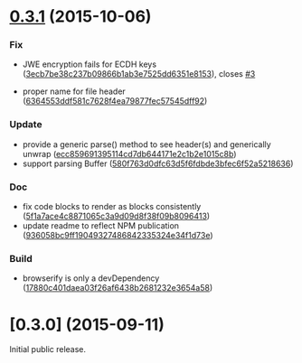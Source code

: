 <a name="0.3.1"></a>
# [0.3.1](/http://github.com/cisco/node-jose/compare/0.3.0...v0.3.0) (2015-10-06)


### Fix

* JWE encryption fails for ECDH keys  ([3ecb7be38c237b09866b1ab3e7525dd6351e8153](http://github.com/cisco/node-jose/commits/3ecb7be38c237b09866b1ab3e7525dd6351e8153)), closes [#3](http://github.com/cisco/node-jose/issues/3)

* proper name for file header ([6364553ddf581c7628f4ea79877fec57545dff92](http://github.com/cisco/node-jose/commits/6364553ddf581c7628f4ea79877fec57545dff92))

### Update

* provide a generic parse() method to see header(s) and generically unwrap ([ecc859691395114cd7db644171e2c1b2e1015c8b](http://github.com/cisco/node-jose/commits/ecc859691395114cd7db644171e2c1b2e1015c8b))
* support parsing Buffer ([580f763d0dfc63d5f6fdbde3bfec6f52a5218636](http://github.com/cisco/node-jose/commits/580f763d0dfc63d5f6fdbde3bfec6f52a5218636))

### Doc

* fix code blocks to render as blocks consistently ([5f1a7ace4c8871065c3a9d09d8f38f09b8096413](http://github.com/cisco/node-jose/commits/5f1a7ace4c8871065c3a9d09d8f38f09b8096413))
* update readme to reflect NPM publication ([936058bc9ff19049327486842335324e34f1d73e](http://github.com/cisco/node-jose/commits/936058bc9ff19049327486842335324e34f1d73e))

### Build

* browserify is only a devDependency ([17880c401daea03f26af6438b2681232e3654a58](http://github.com/cisco/node-jose/commits/17880c401daea03f26af6438b2681232e3654a58))


<a name="0.3.0"></a>
# [0.3.0] (2015-09-11)

Initial public release.
